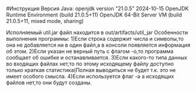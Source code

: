 #Инструкция
Версия Java:
openjdk version "21.0.5" 2024-10-15
OpenJDK Runtime Environment (build 21.0.5+11)
OpenJDK 64-Bit Server VM (build 21.0.5+11, mixed mode, sharing)

Исполняемый util.jar файл находится в out/artifacts/util_jar
Особенности выполнения программы:
1)Если строка содержит числа и символы,то  она не добавляется ни в один файл,а в консоли появляется информация об этом.
2)Если указан не верный путь с флагом -o,то программа сообщает об ошибке и останавливается.
3)Если какого-то типа данных во входящих файлах нет,то по этому исходящему файлу доступно только краткая статистика(Полная выводиться не будет т.к. это не имеет особого смысла.
4)Если используется флаг -a а исходящих файлов нет,то они будут созданы.